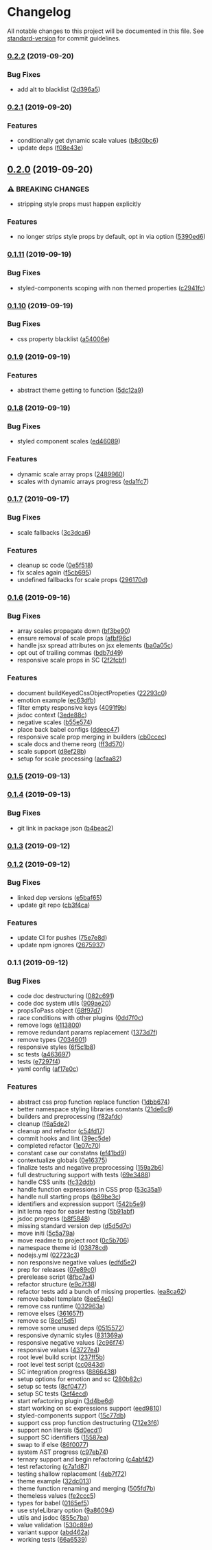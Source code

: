 # Changelog

All notable changes to this project will be documented in this file. See [standard-version](https://github.com/conventional-changelog/standard-version) for commit guidelines.

### [0.2.2](https://github.com/asyarb/babel-plugin-style-props/compare/v0.2.1...v0.2.2) (2019-09-20)


### Bug Fixes

* add alt to blacklist ([2d396a5](https://github.com/asyarb/babel-plugin-style-props/commit/2d396a5))

### [0.2.1](https://github.com/asyarb/babel-plugin-style-props/compare/v0.2.0...v0.2.1) (2019-09-20)


### Features

* conditionally get dynamic scale values ([b8d0bc6](https://github.com/asyarb/babel-plugin-style-props/commit/b8d0bc6))
* update deps ([f08e43e](https://github.com/asyarb/babel-plugin-style-props/commit/f08e43e))

## [0.2.0](https://github.com/asyarb/babel-plugin-style-props/compare/v0.1.11...v0.2.0) (2019-09-20)


### ⚠ BREAKING CHANGES

* stripping style props must happen explicitly

### Features

* no longer strips style props by default, opt in via option ([5390ed6](https://github.com/asyarb/babel-plugin-style-props/commit/5390ed6))

### [0.1.11](https://github.com/asyarb/babel-plugin-style-props/compare/v0.1.10...v0.1.11) (2019-09-19)


### Bug Fixes

* styled-components scoping with non themed properties ([c2941fc](https://github.com/asyarb/babel-plugin-style-props/commit/c2941fc))

### [0.1.10](https://github.com/asyarb/babel-plugin-style-props/compare/v0.1.9...v0.1.10) (2019-09-19)


### Bug Fixes

* css property blacklist ([a54006e](https://github.com/asyarb/babel-plugin-style-props/commit/a54006e))

### [0.1.9](https://github.com/asyarb/babel-plugin-style-props/compare/v0.1.8...v0.1.9) (2019-09-19)


### Features

* abstract theme getting to function ([5dc12a9](https://github.com/asyarb/babel-plugin-style-props/commit/5dc12a9))

### [0.1.8](https://github.com/asyarb/babel-plugin-style-props/compare/v0.1.7...v0.1.8) (2019-09-19)


### Bug Fixes

* styled component scales ([ed46089](https://github.com/asyarb/babel-plugin-style-props/commit/ed46089))


### Features

* dynamic scale array props ([2489960](https://github.com/asyarb/babel-plugin-style-props/commit/2489960))
* scales with dynamic arrays progress ([eda1fc7](https://github.com/asyarb/babel-plugin-style-props/commit/eda1fc7))

### [0.1.7](https://github.com/asyarb/babel-plugin-style-props/compare/v0.1.6...v0.1.7) (2019-09-17)


### Bug Fixes

* scale fallbacks ([3c3dca6](https://github.com/asyarb/babel-plugin-style-props/commit/3c3dca6))


### Features

* cleanup sc code ([0e5f518](https://github.com/asyarb/babel-plugin-style-props/commit/0e5f518))
* fix scales again ([f5cb695](https://github.com/asyarb/babel-plugin-style-props/commit/f5cb695))
* undefined fallbacks for scale props ([296170d](https://github.com/asyarb/babel-plugin-style-props/commit/296170d))

### [0.1.6](https://github.com/asyarb/babel-plugin-style-props/compare/v0.1.5...v0.1.6) (2019-09-16)


### Bug Fixes

* array scales propagate down ([bf3be90](https://github.com/asyarb/babel-plugin-style-props/commit/bf3be90))
* ensure removal of scale props ([afbf96c](https://github.com/asyarb/babel-plugin-style-props/commit/afbf96c))
* handle jsx spread attributes on jsx elements ([ba0a05c](https://github.com/asyarb/babel-plugin-style-props/commit/ba0a05c))
* opt out of trailing commas ([bdb7d49](https://github.com/asyarb/babel-plugin-style-props/commit/bdb7d49))
* responsive scale props in SC ([2f2fcbf](https://github.com/asyarb/babel-plugin-style-props/commit/2f2fcbf))


### Features

* document buildKeyedCssObjectPropeties ([22293c0](https://github.com/asyarb/babel-plugin-style-props/commit/22293c0))
* emotion example ([ec63dfb](https://github.com/asyarb/babel-plugin-style-props/commit/ec63dfb))
* filter empty responsive keys ([4091f9b](https://github.com/asyarb/babel-plugin-style-props/commit/4091f9b))
* jsdoc context ([3ede88c](https://github.com/asyarb/babel-plugin-style-props/commit/3ede88c))
* negative scales ([b55e574](https://github.com/asyarb/babel-plugin-style-props/commit/b55e574))
* place back babel configs ([ddeec47](https://github.com/asyarb/babel-plugin-style-props/commit/ddeec47))
* responsive scale prop merging in builders ([cb0ccec](https://github.com/asyarb/babel-plugin-style-props/commit/cb0ccec))
* scale docs and theme reorg ([ff3d570](https://github.com/asyarb/babel-plugin-style-props/commit/ff3d570))
* scale support ([d8ef28b](https://github.com/asyarb/babel-plugin-style-props/commit/d8ef28b))
* setup for scale processing ([acfaa82](https://github.com/asyarb/babel-plugin-style-props/commit/acfaa82))

### [0.1.5](https://github.com/asyarb/babel-plugin-style-props/compare/v0.1.4...v0.1.5) (2019-09-13)

### [0.1.4](https://github.com/asyarb/babel-plugin-style-props/compare/v0.1.3...v0.1.4) (2019-09-13)


### Bug Fixes

* git link in package json ([b4beac2](https://github.com/asyarb/babel-plugin-style-props/commit/b4beac2))

### [0.1.3](https://github.com/asyarb/ss-babel-plugin/compare/v0.1.2...v0.1.3) (2019-09-12)

### [0.1.2](https://github.com/asyarb/ss-babel-plugin/compare/v0.1.1...v0.1.2) (2019-09-12)


### Bug Fixes

* linked dep versions ([e5baf65](https://github.com/asyarb/ss-babel-plugin/commit/e5baf65))
* update git repo ([cb3f4ca](https://github.com/asyarb/ss-babel-plugin/commit/cb3f4ca))


### Features

* update CI for pushes ([75e7e8d](https://github.com/asyarb/ss-babel-plugin/commit/75e7e8d))
* update npm ignores ([2675937](https://github.com/asyarb/ss-babel-plugin/commit/2675937))

### 0.1.1 (2019-09-12)


### Bug Fixes

* code doc destructuring ([082c691](https://github.com/asyarb/use-resize-observer/commit/082c691))
* code doc system utils ([909ae20](https://github.com/asyarb/use-resize-observer/commit/909ae20))
* propsToPass object ([68f97d7](https://github.com/asyarb/use-resize-observer/commit/68f97d7))
* race conditions with other plugins ([0dd7f0c](https://github.com/asyarb/use-resize-observer/commit/0dd7f0c))
* remove logs ([e113800](https://github.com/asyarb/use-resize-observer/commit/e113800))
* remove redundant params replacement ([1373d7f](https://github.com/asyarb/use-resize-observer/commit/1373d7f))
* remove types ([7034601](https://github.com/asyarb/use-resize-observer/commit/7034601))
* responsive styles ([6f5c1b8](https://github.com/asyarb/use-resize-observer/commit/6f5c1b8))
* sc tests ([a463697](https://github.com/asyarb/use-resize-observer/commit/a463697))
* tests ([e7297f4](https://github.com/asyarb/use-resize-observer/commit/e7297f4))
* yaml config ([af17e0c](https://github.com/asyarb/use-resize-observer/commit/af17e0c))


### Features

* abstract css prop function replace function ([1dbb674](https://github.com/asyarb/use-resize-observer/commit/1dbb674))
* better namespace styling libraries constants ([21de6c9](https://github.com/asyarb/use-resize-observer/commit/21de6c9))
* builders and preprocessing ([f82afdc](https://github.com/asyarb/use-resize-observer/commit/f82afdc))
* cleanup ([f6a5de2](https://github.com/asyarb/use-resize-observer/commit/f6a5de2))
* cleanup and refactor ([c54fd17](https://github.com/asyarb/use-resize-observer/commit/c54fd17))
* commit hooks and lint ([39ec5de](https://github.com/asyarb/use-resize-observer/commit/39ec5de))
* completed refactor ([1e07c70](https://github.com/asyarb/use-resize-observer/commit/1e07c70))
* constant case our constatns ([ef41bd9](https://github.com/asyarb/use-resize-observer/commit/ef41bd9))
* contextualize globals ([0e16375](https://github.com/asyarb/use-resize-observer/commit/0e16375))
* finalize tests and negative preprocessing ([159a2b6](https://github.com/asyarb/use-resize-observer/commit/159a2b6))
* full destructuring support with tests ([69e3488](https://github.com/asyarb/use-resize-observer/commit/69e3488))
* handle CSS units ([fc32ddb](https://github.com/asyarb/use-resize-observer/commit/fc32ddb))
* handle function expressions in CSS prop ([53c35a1](https://github.com/asyarb/use-resize-observer/commit/53c35a1))
* handle null starting props ([b89be3c](https://github.com/asyarb/use-resize-observer/commit/b89be3c))
* identifiers and expression support ([542b5e9](https://github.com/asyarb/use-resize-observer/commit/542b5e9))
* init lerna repo for easier testing ([5b91abf](https://github.com/asyarb/use-resize-observer/commit/5b91abf))
* jsdoc progress ([b8f5848](https://github.com/asyarb/use-resize-observer/commit/b8f5848))
* missing standard version dep ([d5d5d7c](https://github.com/asyarb/use-resize-observer/commit/d5d5d7c))
* move initi ([5c5a79a](https://github.com/asyarb/use-resize-observer/commit/5c5a79a))
* move readme to project root ([0c5b706](https://github.com/asyarb/use-resize-observer/commit/0c5b706))
* namespace theme id ([03878cd](https://github.com/asyarb/use-resize-observer/commit/03878cd))
* nodejs.yml ([02723c3](https://github.com/asyarb/use-resize-observer/commit/02723c3))
* non responsive negative values ([edfd5e2](https://github.com/asyarb/use-resize-observer/commit/edfd5e2))
* prep for releases ([07e89c0](https://github.com/asyarb/use-resize-observer/commit/07e89c0))
* prerelease script ([8fbc7a4](https://github.com/asyarb/use-resize-observer/commit/8fbc7a4))
* refactor structure ([e9c7f38](https://github.com/asyarb/use-resize-observer/commit/e9c7f38))
* refactor tests add a bunch of missing properties. ([ea8ca62](https://github.com/asyarb/use-resize-observer/commit/ea8ca62))
* remove babel template ([8ee54e0](https://github.com/asyarb/use-resize-observer/commit/8ee54e0))
* remove css runtime ([032963a](https://github.com/asyarb/use-resize-observer/commit/032963a))
* remove elses ([361657f](https://github.com/asyarb/use-resize-observer/commit/361657f))
* remove sc ([8ce15d5](https://github.com/asyarb/use-resize-observer/commit/8ce15d5))
* remove some unused deps ([0515572](https://github.com/asyarb/use-resize-observer/commit/0515572))
* responsive dynamic styles ([831369a](https://github.com/asyarb/use-resize-observer/commit/831369a))
* responsive negative values ([2c96f74](https://github.com/asyarb/use-resize-observer/commit/2c96f74))
* responsive values ([43727e4](https://github.com/asyarb/use-resize-observer/commit/43727e4))
* root level build script ([237ff5b](https://github.com/asyarb/use-resize-observer/commit/237ff5b))
* root level test script ([cc0843d](https://github.com/asyarb/use-resize-observer/commit/cc0843d))
* SC integration progress ([8866438](https://github.com/asyarb/use-resize-observer/commit/8866438))
* setup options for emotion and sc ([280b82c](https://github.com/asyarb/use-resize-observer/commit/280b82c))
* setup sc tests ([8cf0477](https://github.com/asyarb/use-resize-observer/commit/8cf0477))
* setup SC tests ([3ef4ecd](https://github.com/asyarb/use-resize-observer/commit/3ef4ecd))
* start refactoring plugin ([3d4be6d](https://github.com/asyarb/use-resize-observer/commit/3d4be6d))
* start working on sc expressions support ([eed9810](https://github.com/asyarb/use-resize-observer/commit/eed9810))
* styled-components support ([15c77db](https://github.com/asyarb/use-resize-observer/commit/15c77db))
* support css prop function destructuring ([712e3f6](https://github.com/asyarb/use-resize-observer/commit/712e3f6))
* support non literals ([5d0ecd1](https://github.com/asyarb/use-resize-observer/commit/5d0ecd1))
* support SC identifiers ([15587ea](https://github.com/asyarb/use-resize-observer/commit/15587ea))
* swap to if else ([86f0077](https://github.com/asyarb/use-resize-observer/commit/86f0077))
* system AST progress ([c97eb74](https://github.com/asyarb/use-resize-observer/commit/c97eb74))
* ternary support and begin refactoring ([c4abf42](https://github.com/asyarb/use-resize-observer/commit/c4abf42))
* test refactoring ([c7a1d87](https://github.com/asyarb/use-resize-observer/commit/c7a1d87))
* testing shallow replacement ([4eb7f72](https://github.com/asyarb/use-resize-observer/commit/4eb7f72))
* theme example ([32dc013](https://github.com/asyarb/use-resize-observer/commit/32dc013))
* theme function renaming and merging ([505fd7b](https://github.com/asyarb/use-resize-observer/commit/505fd7b))
* themeless values ([fe2ccc5](https://github.com/asyarb/use-resize-observer/commit/fe2ccc5))
* types for babel ([0165ef5](https://github.com/asyarb/use-resize-observer/commit/0165ef5))
* use styleLibrary option ([9a86094](https://github.com/asyarb/use-resize-observer/commit/9a86094))
* utils and jsdoc ([855c7ba](https://github.com/asyarb/use-resize-observer/commit/855c7ba))
* value validation ([530c89e](https://github.com/asyarb/use-resize-observer/commit/530c89e))
* variant suppor ([abd462a](https://github.com/asyarb/use-resize-observer/commit/abd462a))
* working tests ([66a6539](https://github.com/asyarb/use-resize-observer/commit/66a6539))
